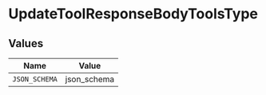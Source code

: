 # UpdateToolResponseBodyToolsType


## Values

| Name          | Value         |
| ------------- | ------------- |
| `JSON_SCHEMA` | json_schema   |